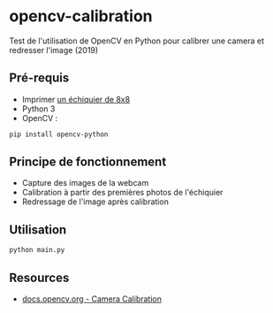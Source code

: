 # opencv-calibration

Test de l'utilisation de OpenCV en Python pour calibrer une camera et redresser l'image (2019)

## Pré-requis

* Imprimer [un échiquier de 8x8](https://fr.m.wikipedia.org/wiki/Fichier:Chess_Board.svg)
* Python 3
* OpenCV :

```bash
pip install opencv-python
```

## Principe de fonctionnement

* Capture des images de la webcam
* Calibration à partir des premières photos de l'échiquier
* Redressage de l'image après calibration

## Utilisation

```bash
python main.py
```

## Resources

* [docs.opencv.org - Camera Calibration](https://docs.opencv.org/4.11.0/dc/dbb/tutorial_py_calibration.html)

